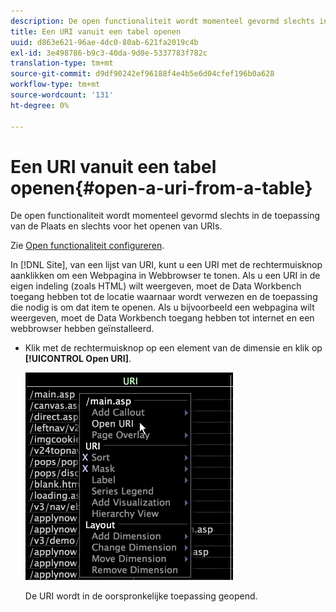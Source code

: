 ```yaml
---
description: De open functionaliteit wordt momenteel gevormd slechts in de toepassing van de Plaats en slechts voor het openen van URIs.
title: Een URI vanuit een tabel openen
uuid: d863e621-96ae-4dc0-80ab-621fa2019c4b
exl-id: 3e498786-b9c3-40da-9d0e-5337783f782c
translation-type: tm+mt
source-git-commit: d9df90242ef96188f4e4b5e6d04cfef196b0a628
workflow-type: tm+mt
source-wordcount: '131'
ht-degree: 0%

---
```


# Een URI vanuit een tabel openen{#open-a-uri-from-a-table}

De open functionaliteit wordt momenteel gevormd slechts in de toepassing van de Plaats en slechts voor het openen van URIs.

Zie [Open functionaliteit configureren](../../../../home/c-get-started/c-intf-anlys-ftrs/c-config-open-funct.md#concept-854e6dc8bef34e6aa4ccfb7a8929af4d).

In [!DNL Site], van een lijst van URI, kunt u een URI met de rechtermuisknop aanklikken om een Webpagina in Webbrowser te tonen. Als u een URI in de eigen indeling (zoals HTML) wilt weergeven, moet de Data Workbench toegang hebben tot de locatie waarnaar wordt verwezen en de toepassing die nodig is om dat item te openen. Als u bijvoorbeeld een webpagina wilt weergeven, moet de Data Workbench toegang hebben tot internet en een webbrowser hebben geïnstalleerd.

* Klik met de rechtermuisknop op een element van de dimensie en klik op **[!UICONTROL Open URI]**.

   ![](assets/mnu_Table_OpenURI.png)

   De URI wordt in de oorspronkelijke toepassing geopend.
